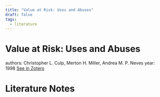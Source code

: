 ```yaml
---
title: "Value at Risk: Uses and Abuses"
draft: false
tags:
  - literature
---
```


# Value at Risk: Uses and Abuses
authors: Christopher L. Culp, Merton H. Miller, Andrea M. P. Neves
year: 1998
[See in Zotero](zotero://select/items/@culp1998)

# Literature Notes
